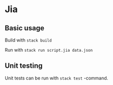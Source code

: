 # Jia
## Basic usage
Build with `stack build`

Run with `stack run script.jia data.json`


## Unit testing
Unit tests can be run with `stack test` -command.

